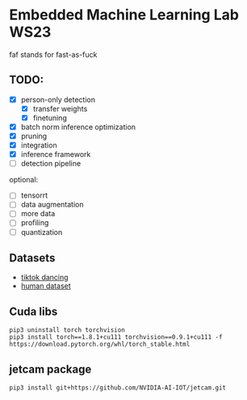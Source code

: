 # Embedded Machine Learning Lab WS23

faf stands for fast-as-fuck

## TODO:

- [x] person-only detection
  - [x] transfer weights
  - [x] finetuning
- [x] batch norm inference optimization
- [x] pruning
- [x] integration
- [x] inference framework
- [ ] detection pipeline

optional:

- [ ] tensorrt
- [ ] data augmentation
- [ ] more data
- [ ] profiling
- [ ] quantization

## Datasets

- [tiktok dancing](https://www.kaggle.com/datasets/tapakah68/segmentation-full-body-tiktok-dancing-dataset)
- [human dataset](https://www.kaggle.com/datasets/fareselmenshawii/human-dataset)

## Cuda libs

```
pip3 uninstall torch torchvision
pip3 install torch==1.8.1+cu111 torchvision==0.9.1+cu111 -f https://download.pytorch.org/whl/torch_stable.html
```

## jetcam package

```
pip3 install git+https://github.com/NVIDIA-AI-IOT/jetcam.git
```
